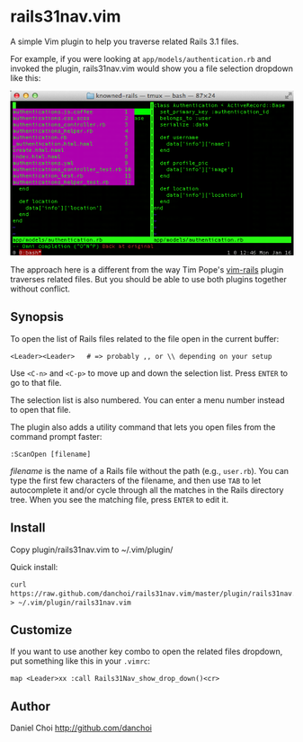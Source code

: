 # rails31nav.vim

A simple Vim plugin to help you traverse related Rails 3.1 files.

For example, if you were looking at `app/models/authentication.rb` and invoked
the plugin, rails31nav.vim would show you a file selection dropdown like this:

![screenshot](https://github.com/danchoi/rails31nav.vim/raw/master/screen.png)

The approach here is a different from the way Tim Pope's [vim-rails][vim-rails]
plugin traverses related files. But you should be able to use both plugins
together without conflict.

[vim-rails]:https://github.com/vim-ruby/vim-ruby/tree/master/ftdetect

## Synopsis


To open the list of Rails files related to the file open in the current buffer:

    <Leader><Leader>   # => probably ,, or \\ depending on your setup

Use `<C-n>` and `<C-p>` to move up and down the selection list. Press `ENTER`
to go to that file.

The selection list is also numbered. You can enter a menu number instead to
open that file.

The plugin also adds a utility command that lets you open files from the command prompt
faster:

    :ScanOpen [filename]

_filename_ is the name of a Rails file without the path (e.g., `user.rb`). You
can type the first few characters of the filename, and then use `TAB` to let
autocomplete it and/or cycle through all the matches in the Rails directory
tree. When you see the matching file, press `ENTER` to edit it.

## Install

Copy plugin/rails31nav.vim to ~/.vim/plugin/

Quick install:

    curl https://raw.github.com/danchoi/rails31nav.vim/master/plugin/rails31nav.vim > ~/.vim/plugin/rails31nav.vim

## Customize

If you want to use another key combo to open the related files dropdown, put
something like this in your `.vimrc`:

    map <Leader>xx :call Rails31Nav_show_drop_down()<cr>




## Author

Daniel Choi http://github.com/danchoi
